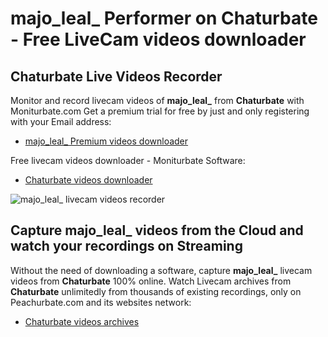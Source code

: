 # majo_leal_ Performer on Chaturbate - Free LiveCam videos downloader

## Chaturbate Live Videos Recorder

Monitor and record livecam videos of **majo_leal_** from **Chaturbate** with Moniturbate.com
Get a premium trial for free by just and only registering with your Email address:
* [majo_leal_ Premium videos downloader](https://moniturbate.com/request-demo-licence-key.html)

Free livecam videos downloader - Moniturbate Software:
* [Chaturbate videos downloader](https://moniturbate.com/moniturbate-download-software.html)

![majo_leal_ livecam videos recorder](https://peachurnet.com/templates/moniturbate-software.png)


## Capture majo_leal_ videos from the Cloud and watch your recordings on Streaming

Without the need of downloading a software, capture **majo_leal_** livecam videos from **Chaturbate** 100% online.
Watch Livecam archives from **Chaturbate** unlimitedly from thousands of existing recordings, only on Peachurbate.com and its websites network:
* [Chaturbate videos archives](https://peachurnet.com/)